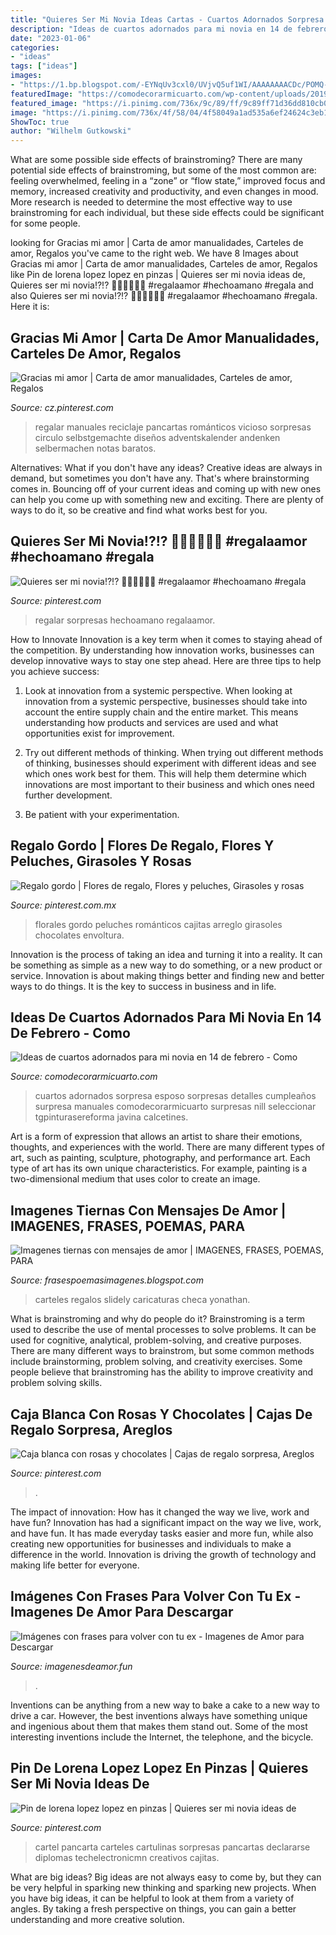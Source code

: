 ```yaml
---
title: "Quieres Ser Mi Novia Ideas Cartas - Cuartos Adornados Sorpresa Esposo Sorpresas Detalles Cumpleaños Surpresa Manuales Comodecorarmicuarto Surpresas Nill Seleccionar Tgpinturasereforma Javina Calcetines"
description: "Ideas de cuartos adornados para mi novia en 14 de febrero"
date: "2023-01-06"
categories:
- "ideas"
tags: ["ideas"]
images:
- "https://1.bp.blogspot.com/-EYNqUv3cxl0/UVjvQ5uf1WI/AAAAAAAACDc/POMQ-ef_3L4/s1600/Imagenes-tiernas-mensajes+(7).jpg"
featuredImage: "https://comodecorarmicuarto.com/wp-content/uploads/2019/01/cuartos-adornados-para-mi-novia-aniversario.jpg"
featured_image: "https://i.pinimg.com/736x/9c/89/ff/9c89ff71d36dd810cb0b5a285970b390.jpg"
image: "https://i.pinimg.com/736x/4f/58/04/4f58049a1ad535a6ef24624c3eb116db.jpg"
ShowToc: true
author: "Wilhelm Gutkowski"
---
```



What are some possible side effects of brainstroming?
There are many potential side effects of brainstroming, but some of the most common are: feeling overwhelmed, feeling in a “zone” or “flow state,” improved focus and memory, increased creativity and productivity, and even changes in mood. More research is needed to determine the most effective way to use brainstroming for each individual, but these side effects could be significant for some people.

	

		
looking for Gracias mi amor | Carta de amor manualidades, Carteles de amor, Regalos you've came to the right web. We have 8 Images about Gracias mi amor | Carta de amor manualidades, Carteles de amor, Regalos like Pin de lorena lopez lopez en pinzas | Quieres ser mi novia ideas de, Quieres ser mi novia!?!? 💞👏🏻💞👏🏻 #regalaamor #hechoamano #regala and also Quieres ser mi novia!?!? 💞👏🏻💞👏🏻 #regalaamor #hechoamano #regala. Here it is:
		
    
## Gracias Mi Amor | Carta De Amor Manualidades, Carteles De Amor, Regalos

<img loading=lazy src="https://i.pinimg.com/originals/2f/18/c3/2f18c362f4542ce3a0c5491413c41d6e.jpg" onerror="this.onerror=null;this.src='https://tse4.mm.bing.net/th?id=OIP.c48cNU1wga3zUZ0jDETtyQHaJc&amp;pid=15.1';" alt="Gracias mi amor | Carta de amor manualidades, Carteles de amor, Regalos">

_Source: cz.pinterest.com_

>regalar manuales reciclaje pancartas románticos vicioso sorpresas circulo selbstgemachte diseños adventskalender andenken selbermachen notas baratos. 

	

Alternatives: What if you don't have any ideas?
Creative ideas are always in demand, but sometimes you don't have any. That's where brainstorming comes in. Bouncing off of your current ideas and coming up with new ones can help you come up with something new and exciting. There are plenty of ways to do it, so be creative and find what works best for you.

    
## Quieres Ser Mi Novia!?!? 💞👏🏻💞👏🏻 #regalaamor #hechoamano #regala

<img loading=lazy src="https://i.pinimg.com/736x/9c/89/ff/9c89ff71d36dd810cb0b5a285970b390.jpg" onerror="this.onerror=null;this.src='https://tse4.mm.bing.net/th?id=OIP.7WnINw9Gze5FwrB86ObRNQHaJQ&amp;pid=15.1';" alt="Quieres ser mi novia!?!? 💞👏🏻💞👏🏻 #regalaamor #hechoamano #regala">

_Source: pinterest.com_

>regalar sorpresas hechoamano regalaamor. 

	

How to Innovate
Innovation is a key term when it comes to staying ahead of the competition. By understanding how innovation works, businesses can develop innovative ways to stay one step ahead. Here are three tips to help you achieve success:
1. Look at innovation from a systemic perspective. When looking at innovation from a systemic perspective, businesses should take into account the entire supply chain and the entire market. This means understanding how products and services are used and what opportunities exist for improvement.

2. Try out different methods of thinking. When trying out different methods of thinking, businesses should experiment with different ideas and see which ones work best for them. This will help them determine which innovations are most important to their business and which ones need further development.

3. Be patient with your experimentation.

    
## Regalo Gordo | Flores De Regalo, Flores Y Peluches, Girasoles Y Rosas

<img loading=lazy src="https://i.pinimg.com/736x/52/7b/b9/527bb90d71a981148868e81ebbb50d1d.jpg" onerror="this.onerror=null;this.src='https://tse1.mm.bing.net/th?id=OIP.KDKz6cP3M8m5uKQEAUh4EwHaJ4&amp;pid=15.1';" alt="Regalo gordo | Flores de regalo, Flores y peluches, Girasoles y rosas">

_Source: pinterest.com.mx_

>florales gordo peluches románticos cajitas arreglo girasoles chocolates envoltura. 

	

Innovation is the process of taking an idea and turning it into a reality. It can be something as simple as a new way to do something, or a new product or service. Innovation is about making things better and finding new and better ways to do things. It is the key to success in business and in life.

    
## Ideas De Cuartos Adornados Para Mi Novia En 14 De Febrero - Como

<img loading=lazy src="https://comodecorarmicuarto.com/wp-content/uploads/2019/01/cuartos-adornados-para-mi-novia-aniversario.jpg" onerror="this.onerror=null;this.src='https://tse3.mm.bing.net/th?id=OIP.5uYayFWiLpMRuZydxuI8UQAAAA&amp;pid=15.1';" alt="Ideas de cuartos adornados para mi novia en 14 de febrero - Como">

_Source: comodecorarmicuarto.com_

>cuartos adornados sorpresa esposo sorpresas detalles cumpleaños surpresa manuales comodecorarmicuarto surpresas nill seleccionar tgpinturasereforma javina calcetines. 

	

Art is a form of expression that allows an artist to share their emotions, thoughts, and experiences with the world. There are many different types of art, such as painting, sculpture, photography, and performance art. Each type of art has its own unique characteristics. For example, painting is a two-dimensional medium that uses color to create an image.

    
## Imagenes Tiernas Con Mensajes De Amor | IMAGENES, FRASES, POEMAS, PARA

<img loading=lazy src="https://1.bp.blogspot.com/-EYNqUv3cxl0/UVjvQ5uf1WI/AAAAAAAACDc/POMQ-ef_3L4/s1600/Imagenes-tiernas-mensajes+(7).jpg" onerror="this.onerror=null;this.src='https://tse1.mm.bing.net/th?id=OIP.JAfMLgCa1a9-FylY2XWTwgHaFj&amp;pid=15.1';" alt="Imagenes tiernas con mensajes de amor | IMAGENES, FRASES, POEMAS, PARA">

_Source: frasespoemasimagenes.blogspot.com_

>carteles regalos slidely caricaturas checa yonathan. 

	

What is brainstroming and why do people do it?
Brainstroming is a term used to describe the use of mental processes to solve problems. It can be used for cognitive, analytical, problem-solving, and creative purposes. There are many different ways to brainstrom, but some common methods include brainstorming, problem solving, and creativity exercises. Some people believe that brainstroming has the ability to improve creativity and problem solving skills.

    
## Caja Blanca Con Rosas Y Chocolates | Cajas De Regalo Sorpresa, Areglos

<img loading=lazy src="https://i.pinimg.com/736x/e4/b6/3c/e4b63c7379da9f7f4a649296217391cd.jpg" onerror="this.onerror=null;this.src='https://tse4.mm.bing.net/th?id=OIP.uT2O3-FhRv3AX5dmc1GJfQHaJQ&amp;pid=15.1';" alt="Caja blanca con rosas y chocolates | Cajas de regalo sorpresa, Areglos">

_Source: pinterest.com_

>. 

	

The impact of innovation: How has it changed the way we live, work and have fun?
Innovation has had a significant impact on the way we live, work, and have fun. It has made everyday tasks easier and more fun, while also creating new opportunities for businesses and individuals to make a difference in the world. Innovation is driving the growth of technology and making life better for everyone.

    
## Imágenes Con Frases Para Volver Con Tu Ex - Imagenes De Amor Para Descargar

<img loading=lazy src="https://imagenesdeamor.fun/wp-content/uploads/2019/05/16-37.jpg" onerror="this.onerror=null;this.src='https://tse1.mm.bing.net/th?id=OIP.tnXM5-n9QcPiswbNBokCegHaE5&amp;pid=15.1';" alt="Imágenes con frases para volver con tu ex - Imagenes de Amor para Descargar">

_Source: imagenesdeamor.fun_

>. 

	

Inventions can be anything from a new way to bake a cake to a new way to drive a car. However, the best inventions always have something unique and ingenious about them that makes them stand out. Some of the most interesting inventions include the Internet, the telephone, and the bicycle.

    
## Pin De Lorena Lopez Lopez En Pinzas | Quieres Ser Mi Novia Ideas De

<img loading=lazy src="https://i.pinimg.com/736x/4f/58/04/4f58049a1ad535a6ef24624c3eb116db.jpg" onerror="this.onerror=null;this.src='https://tse2.mm.bing.net/th?id=OIP.6_FyTcq3MWDW3jIawIj-9QHaJ3&amp;pid=15.1';" alt="Pin de lorena lopez lopez en pinzas | Quieres ser mi novia ideas de">

_Source: pinterest.com_

>cartel pancarta carteles cartulinas sorpresas pancartas declararse diplomas techelectronicmn creativos cajitas. 

	

What are big ideas?
Big ideas are not always easy to come by, but they can be very helpful in sparking new thinking and sparking new projects. When you have big ideas, it can be helpful to look at them from a variety of angles. By taking a fresh perspective on things, you can gain a better understanding and more creative solution.

